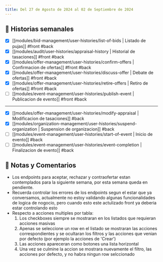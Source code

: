 ```yaml
---
title: Del 27 de Agosto de 2024 al 02 de Septiembre de 2024
---
```


## 🎯 Historias semanales

- [x] [[modules/bid-management/user-histories/list-of-bids | Listado de pujas]] #front #back
- [x] [[modules/audit/user-histories/appraisal-history | Historial de tasaciones]] #front #back
- [x] [[modules/offer-management/user-histories/confirm-offers | Confirmacion de ofertas]] #front #back
- [x] [[modules/offer-management/user-histories/discuss-offer | Debate de ofertas]] #front #back
- [x] [[modules/offer-management/user-histories/retire-offers | Retiro de ofertas]] #front #back
- [ ] [[modules/event-management/user-histories/publish-event | Publicacion de evento]] #front #back

---

- [x] [[modules/offer-management/user-histories/modify-appraisal | Modificacion de tasaciones]] #back
- [x] [[modules/organization-management/user-histories/suspend-organization | Suspension de organizacion]] #back
- [ ] [[modules/event-management/user-histories/start-of-event | Inicio de evento]] #back
- [ ] [[modules/event-management/user-histories/event-completion | Finalizacion de evento]] #back

## 📑 Notas y Comentarios

- Los endpoints para aceptar, rechazar y contraofertar estan contemplados para la siguiente semana, por esta semana queda en pendiente.
- Recuerda controlar los errores de los endpoints segun el estar que ya conversamos, actualmente no estoy validando algunas funcionalidades de logica de nogocio, pero cuando esto este actulizado front ya deberia estar controlando esto
- Respecto a acciones multiples por tabla:
  1. Los checkboxes siempre se mostraran en los listados que requieran acciones masivas
  2. Apenas se seleccione un row en el listado se mostraran las acciones correspondientes y se ocultaran los filtros y las acciones que venian por defecto (por ejemplo la acciones de 'Crear')
  3. Las acciones apareceran como botones una lista horizontal
  4. Una vez se culmine la accion se mostrara nuevamente el filtro, las acciones por defecto, y no habra ningun row selccionado

